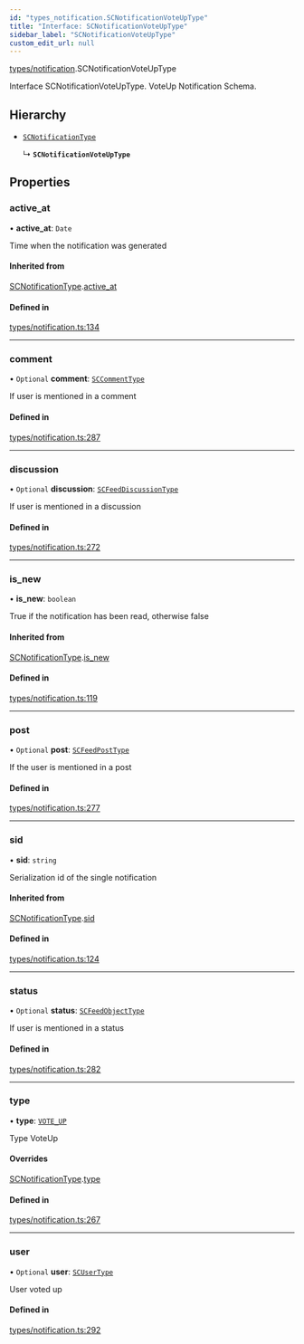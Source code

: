 ```yaml
---
id: "types_notification.SCNotificationVoteUpType"
title: "Interface: SCNotificationVoteUpType"
sidebar_label: "SCNotificationVoteUpType"
custom_edit_url: null
---
```


[types/notification](../modules/types_notification).SCNotificationVoteUpType

Interface SCNotificationVoteUpType.
VoteUp Notification Schema.

## Hierarchy

- [`SCNotificationType`](types_notification.SCNotificationType)

  ↳ **`SCNotificationVoteUpType`**

## Properties

### active\_at

• **active\_at**: `Date`

Time when the notification was generated

#### Inherited from

[SCNotificationType](types_notification.SCNotificationType).[active_at](types_notification.SCNotificationType#active_at)

#### Defined in

[types/notification.ts:134](https://github.com/selfcommunity/community-ui/blob/7897031/packages/sc-core/src/types/notification.ts#L134)

___

### comment

• `Optional` **comment**: [`SCCommentType`](types_comment.SCCommentType)

If user is mentioned in a comment

#### Defined in

[types/notification.ts:287](https://github.com/selfcommunity/community-ui/blob/7897031/packages/sc-core/src/types/notification.ts#L287)

___

### discussion

• `Optional` **discussion**: [`SCFeedDiscussionType`](types_feed.SCFeedDiscussionType)

If user is mentioned in a discussion

#### Defined in

[types/notification.ts:272](https://github.com/selfcommunity/community-ui/blob/7897031/packages/sc-core/src/types/notification.ts#L272)

___

### is\_new

• **is\_new**: `boolean`

True if the notification has been read, otherwise false

#### Inherited from

[SCNotificationType](types_notification.SCNotificationType).[is_new](types_notification.SCNotificationType#is_new)

#### Defined in

[types/notification.ts:119](https://github.com/selfcommunity/community-ui/blob/7897031/packages/sc-core/src/types/notification.ts#L119)

___

### post

• `Optional` **post**: [`SCFeedPostType`](types_feed.SCFeedPostType)

If the user is mentioned in a post

#### Defined in

[types/notification.ts:277](https://github.com/selfcommunity/community-ui/blob/7897031/packages/sc-core/src/types/notification.ts#L277)

___

### sid

• **sid**: `string`

Serialization id of the single notification

#### Inherited from

[SCNotificationType](types_notification.SCNotificationType).[sid](types_notification.SCNotificationType#sid)

#### Defined in

[types/notification.ts:124](https://github.com/selfcommunity/community-ui/blob/7897031/packages/sc-core/src/types/notification.ts#L124)

___

### status

• `Optional` **status**: [`SCFeedObjectType`](types_feed.SCFeedObjectType)

If user is mentioned in a status

#### Defined in

[types/notification.ts:282](https://github.com/selfcommunity/community-ui/blob/7897031/packages/sc-core/src/types/notification.ts#L282)

___

### type

• **type**: [`VOTE_UP`](../enums/types_notification.SCNotificationTypologyType#vote_up)

Type VoteUp

#### Overrides

[SCNotificationType](types_notification.SCNotificationType).[type](types_notification.SCNotificationType#type)

#### Defined in

[types/notification.ts:267](https://github.com/selfcommunity/community-ui/blob/7897031/packages/sc-core/src/types/notification.ts#L267)

___

### user

• `Optional` **user**: [`SCUserType`](types_user.SCUserType)

User voted up

#### Defined in

[types/notification.ts:292](https://github.com/selfcommunity/community-ui/blob/7897031/packages/sc-core/src/types/notification.ts#L292)
